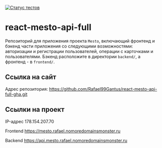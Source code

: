[![Статус тестов](../../actions/workflows/tests.yml/badge.svg)](../../actions/workflows/tests.yml)

# react-mesto-api-full
Репозиторий для приложения проекта `Mesto`, включающий фронтенд и бэкенд части приложения со следующими возможностями: авторизации и регистрации пользователей, операции с карточками и пользователями. Бэкенд расположите в директории `backend/`, а фронтенд - в `frontend/`. 
  
## Ссылка на сайт



Адрес репозитория: https://github.com/Rafael99Gantus/react-mesto-api-full-gha.git

## Ссылки на проект

IP-адрес 178.154.207.70

Frontend https://mesto.rafael.nomoredomainsmonster.ru

Backend https://api.mesto.rafael.nomoredomainsmonster.ru
